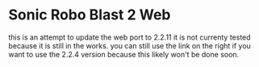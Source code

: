 # Sonic Robo Blast 2 Web
this is an attempt to update the web port to 2.2.11 it is not currenty tested because it is still in the works. you can still use the link on the right if you want to use  the 2.2.4 version because this likely won't be done soon.
